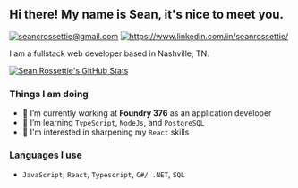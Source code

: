 ## Hi there! My name is Sean, it's nice to meet you.
[<img alt="seancrossettie@gmail.com" src="https://img.shields.io/badge/Gmail-D14836?style=for-the-badge&logo=gmail&logoColor=white" />](mailto:seancrossettie@gmail.com)
[<img alt="https://www.linkedin.com/in/seanrossettie/" src="https://img.shields.io/badge/LinkedIn-0077B5?style=for-the-badge&logo=linkedin&logoColor=white" />](https://www.linkedin.com/in/seanrossettie/)

I am a fullstack web developer based in Nashville, TN.

[![Sean Rossettie's GitHub Stats](https://github-readme-stats.vercel.app/api?username=seancrossettie&count_private=true&hide=stars&show_icons=true&theme=radical)](https://github.com/seancrossettie)

### Things I am doing 
- 🔭 I’m currently working at **Foundry 376** as an application developer 
- 🌱 I’m learning ```TypeScript```, ```NodeJs```, and ```PostgreSQL```
- 🧐 I'm interested in sharpening my ```React``` skills

### Languages I use
- ```JavaScript```, ```React```, ```Typescript```, ```C#/ .NET```, ```SQL```

